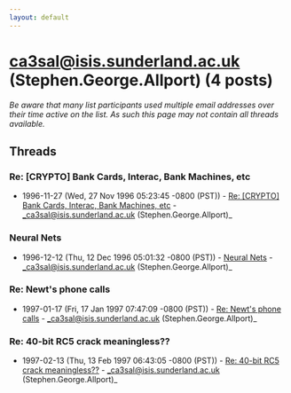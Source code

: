 ```yaml
---
layout: default
---
```


# ca3sal@isis.sunderland.ac.uk (Stephen.George.Allport) (4 posts)

_Be aware that many list participants used multiple email addresses over their time active on the list. As such this page may not contain all threads available._

## Threads

### Re: [CRYPTO] Bank Cards, Interac, Bank Machines, etc
+ 1996-11-27 (Wed, 27 Nov 1996 05:23:45 -0800 (PST)) - [Re: [CRYPTO] Bank Cards, Interac, Bank Machines, etc](/archive/1996/11/c366a1122c9b5a84fa3d2900e0bf0677332361a233b43f9553e7b34b8a63444e) - _ca3sal@isis.sunderland.ac.uk (Stephen.George.Allport)_

### Neural Nets
+ 1996-12-12 (Thu, 12 Dec 1996 05:01:32 -0800 (PST)) - [Neural Nets](/archive/1996/12/81999eda6b2d1b777991e81499afdbfa7ad3ba0c5be9062ec792a93f1dd9cc11) - _ca3sal@isis.sunderland.ac.uk (Stephen.George.Allport)_

### Re: Newt's phone calls
+ 1997-01-17 (Fri, 17 Jan 1997 07:47:09 -0800 (PST)) - [Re: Newt's phone calls](/archive/1997/01/337d42f505fc0ed1a87b2888d0a518599e15e459c9db265f2c6360cf02da2944) - _ca3sal@isis.sunderland.ac.uk (Stephen.George.Allport)_

### Re: 40-bit RC5 crack meaningless??
+ 1997-02-13 (Thu, 13 Feb 1997 06:43:05 -0800 (PST)) - [Re: 40-bit RC5 crack meaningless??](/archive/1997/02/c9fcc583f843e369c376b4b4feeb36ddcf1d2bcfd490aa53ea7ec6e67e097b01) - _ca3sal@isis.sunderland.ac.uk (Stephen.George.Allport)_

